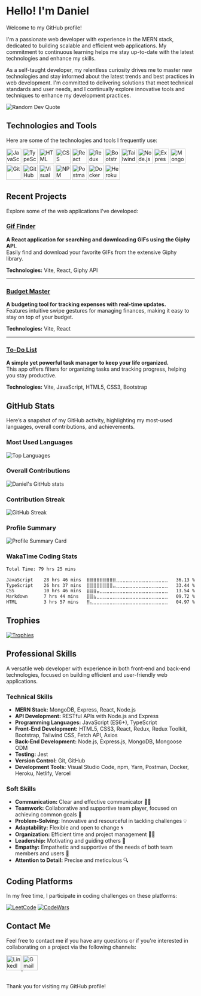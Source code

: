 # Hello! I'm Daniel

Welcome to my GitHub profile!

I'm a passionate web developer with experience in the MERN stack, dedicated to building scalable and efficient web applications. My commitment to continuous learning helps me stay up-to-date with the latest technologies and enhance my skills.

As a self-taught developer, my relentless curiosity drives me to master new technologies and stay informed about the latest trends and best practices in web development. I'm committed to delivering solutions that meet technical standards and user needs, and I continually explore innovative tools and techniques to enhance my development practices.

![Random Dev Quote](https://quotes-github-readme.vercel.app/api?type=horizontal&theme=merko)

## Technologies and Tools

Here are some of the technologies and tools I frequently use:

<div>
  <img src="https://skillicons.dev/icons?i=js" width="40" height="40" alt="JavaScript" />
  <img src="https://skillicons.dev/icons?i=ts" width="40" height="40" alt="TypeScript" />
  <img src="https://skillicons.dev/icons?i=html" width="40" height="40" alt="HTML" />
  <img src="https://skillicons.dev/icons?i=css" width="40" height="40" alt="CSS" />
  <img src="https://skillicons.dev/icons?i=react" width="40" height="40" alt="React" />
  <img src="https://skillicons.dev/icons?i=redux" width="40" height="40" alt="Redux" />
  <img src="https://skillicons.dev/icons?i=bootstrap" width="40" height="40" alt="Bootstrap" />
  <img src="https://skillicons.dev/icons?i=tailwind" width="40" height="40" alt="Tailwind CSS" />
  <img src="https://skillicons.dev/icons?i=nodejs" width="40" height="40" alt="Node.js" />
  <img src="https://skillicons.dev/icons?i=express" width="40" height="40" alt="Express" />
  <img src="https://skillicons.dev/icons?i=mongodb" width="40" height="40" alt="MongoDB" />
  <img src="https://skillicons.dev/icons?i=git" width="40" height="40" alt="Git" />
  <img src="https://skillicons.dev/icons?i=github" width="40" height="40" alt="GitHub" />
  <img src="https://skillicons.dev/icons?i=vscode" width="40" height="40" alt="Visual Studio Code" />
  <img src="https://skillicons.dev/icons?i=npm" width="40" height="40" alt="NPM" />
  <img src="https://skillicons.dev/icons?i=postman" width="40" height="40" alt="Postman" />
  <img src="https://skillicons.dev/icons?i=docker" width="40" height="40" alt="Docker" />
  <img src="https://skillicons.dev/icons?i=heroku" width="40" height="40" alt="Heroku" />
</div>

## Recent Projects

Explore some of the web applications I've developed:

### [**Gif Finder**](https://gif-finder-app-alpha.vercel.app/)  

**A React application for searching and downloading GIFs using the Giphy API.**  
Easily find and download your favorite GIFs from the extensive Giphy library.

**Technologies:** Vite, React, Giphy API

---

### [**Budget Master**](https://budget-master-app-2023.netlify.app/)

**A budgeting tool for tracking expenses with real-time updates.**  
Features intuitive swipe gestures for managing finances, making it easy to stay on top of your budget.

**Technologies:** Vite, React

---

### [**To-Do List**](https://to-do-app-2024.netlify.app/)  

**A simple yet powerful task manager to keep your life organized.**  
This app offers filters for organizing tasks and tracking progress, helping you stay productive.

**Technologies:** Vite, JavaScript, HTML5, CSS3, Bootstrap

## GitHub Stats

Here’s a snapshot of my GitHub activity, highlighting my most-used languages, overall contributions, and achievements.

### Most Used Languages

![Top Languages](https://github-readme-stats.vercel.app/api/top-langs/?username=daniel-pompa&layout=compact&theme=react)

### Overall Contributions

![Daniel's GitHub stats](https://github-readme-stats.vercel.app/api?username=daniel-pompa&show_icons=true&theme=react)

### Contribution Streak

![GitHub Streak](https://github-readme-streak-stats.herokuapp.com/?user=daniel-pompa&theme=react)

### Profile Summary

![Profile Summary Card](https://github-profile-summary-cards.vercel.app/api/cards/profile-details?username=daniel-pompa&theme=react)

### WakaTime Coding Stats

<!--START_SECTION:waka-->

```txt
Total Time: 79 hrs 25 mins

JavaScript    28 hrs 46 mins  ⣿⣿⣿⣿⣿⣿⣿⣿⣿⣀⣀⣀⣀⣀⣀⣀⣀⣀⣀⣀⣀⣀⣀⣀⣀   36.13 %
TypeScript    26 hrs 37 mins  ⣿⣿⣿⣿⣿⣿⣿⣿⣤⣀⣀⣀⣀⣀⣀⣀⣀⣀⣀⣀⣀⣀⣀⣀⣀   33.44 %
CSS           10 hrs 46 mins  ⣿⣿⣿⣤⣀⣀⣀⣀⣀⣀⣀⣀⣀⣀⣀⣀⣀⣀⣀⣀⣀⣀⣀⣀⣀   13.54 %
Markdown      7 hrs 44 mins   ⣿⣿⣦⣀⣀⣀⣀⣀⣀⣀⣀⣀⣀⣀⣀⣀⣀⣀⣀⣀⣀⣀⣀⣀⣀   09.72 %
HTML          3 hrs 57 mins   ⣿⣄⣀⣀⣀⣀⣀⣀⣀⣀⣀⣀⣀⣀⣀⣀⣀⣀⣀⣀⣀⣀⣀⣀⣀   04.97 %
```

<!--END_SECTION:waka-->

## Trophies

[![Trophies](https://github-profile-trophy.vercel.app/?username=daniel-pompa&theme=onedark&title=Commits,Repositories,Stars,Issues,Followers,Experience,PullRequest,Reviews)](https://github.com/daniel-pompa/daniel-pompa)

## Professional Skills

A versatile web developer with experience in both front-end and back-end technologies, focused on building efficient and user-friendly web applications.

### Technical Skills

- **MERN Stack:** MongoDB, Express, React, Node.js
- **API Development:** RESTful APIs with Node.js and Express
- **Programming Languages:** JavaScript (ES6+), TypeScript
- **Front-End Development:** HTML5, CSS3, React, Redux, Redux Toolkit, Bootstrap, Tailwind CSS, Fetch API, Axios
- **Back-End Development:** Node.js, Express.js, MongoDB, Mongoose ODM
- **Testing:** Jest
- **Version Control:** Git, GitHub
- **Development Tools:** Visual Studio Code, npm, Yarn, Postman, Docker, Heroku, Netlify, Vercel

### Soft Skills

- **Communication:** Clear and effective communicator 📝💬
- **Teamwork:** Collaborative and supportive team player, focused on achieving common goals 🤝
- **Problem-Solving:** Innovative and resourceful in tackling challenges 💡
- **Adaptability:** Flexible and open to change 🌀
- **Organization:** Efficient time and project management 📆⏰
- **Leadership:** Motivating and guiding others 🥇
- **Empathy:** Empathetic and supportive of the needs of both team members and users 💖
- **Attention to Detail:** Precise and meticulous 🔍

## Coding Platforms

In my free time, I participate in coding challenges on these platforms:

[![LeetCode](https://img.shields.io/badge/LeetCode-%23EB9016.svg?style=flat&logo=leetcode&logoColor=white)](https://leetcode.com/daniel290874)
[![CodeWars](https://img.shields.io/badge/CodeWars-%23A2331E.svg?style=flat&logo=codewars&logoColor=white)](https://www.codewars.com/users/daniel-pompa)

## Contact Me

Feel free to contact me if you have any questions or if you're interested in collaborating on a project via the following channels:

<div>
  <a href="https://www.linkedin.com/in/daniel-pompa" target="_blank" rel="noopener noreferrer">
    <img src="https://skillicons.dev/icons?i=linkedin" width="40" height="40" alt="LinkedIn" />
  </a>
  <a href="mailto:daniel.40.pompa@gmail.com" target="_blank" rel="noopener noreferrer">
    <img src="https://skillicons.dev/icons?i=gmail" width="40" height="40" alt="Gmail" />
  </a>
</div>

<br />

Thank you for visiting my GitHub profile!
